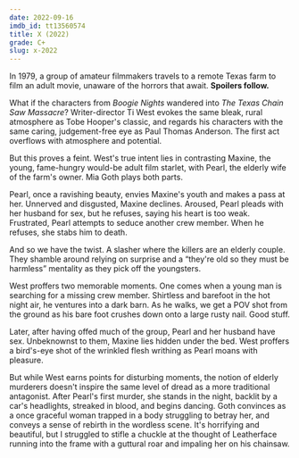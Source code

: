 ```yaml
---
date: 2022-09-16
imdb_id: tt13560574
title: X (2022)
grade: C+
slug: x-2022
---
```


In 1979, a group of amateur filmmakers travels to a remote Texas farm to film an adult movie, unaware of the horrors that await. **Spoilers follow.**

<!-- end -->

What if the characters from <span data-imdb-id="tt0118749">_Boogie Nights_</span> wandered into <span data-imdb-id="tt0072271">_The Texas Chain Saw Massacre_</span>? Writer-director Ti West evokes the same bleak, rural atmosphere as Tobe Hooper's classic, and regards his characters with the same caring, judgement-free eye as Paul Thomas Anderson. The first act overflows with atmosphere and potential.

But this proves a feint. West's true intent lies in contrasting Maxine, the young, fame-hungry would-be adult film starlet, with Pearl, the elderly wife of the farm's owner. Mia Goth plays both parts.

Pearl, once a ravishing beauty, envies Maxine's youth and makes a pass at her. Unnerved and disgusted, Maxine declines. Aroused, Pearl pleads with her husband for sex, but he refuses, saying his heart is too weak. Frustrated, Pearl attempts to seduce another crew member. When he refuses, she stabs him to death.

And so we have the twist. A slasher where the killers are an elderly couple. They shamble around relying on surprise and a “they're old so they must be harmless” mentality as they pick off the youngsters.

West proffers two memorable moments. One comes when a young man is searching for a missing crew member. Shirtless and barefoot in the hot night air, he ventures into a dark barn. As he walks, we get a POV shot from the ground as his bare foot crushes down onto a large rusty nail. Good stuff.

Later, after having offed much of the group, Pearl and her husband have sex. Unbeknownst to them, Maxine lies hidden under the bed. West proffers a bird's-eye shot of the wrinkled flesh writhing as Pearl moans with pleasure.

But while West earns points for disturbing moments, the notion of elderly murderers doesn't inspire the same level of dread as a more traditional antagonist. After Pearl's first murder, she stands in the night, backlit by a car's headlights, streaked in blood, and begins dancing. Goth convinces as a once graceful woman trapped in a body struggling to betray her, and conveys a sense of rebirth in the wordless scene. It's horrifying and beautiful, but I struggled to stifle a chuckle at the thought of Leatherface running into the frame with a guttural roar and impaling her on his chainsaw.